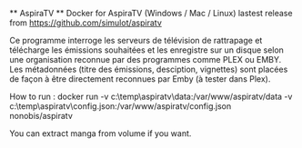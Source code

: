 ** AspiraTV ** 
Docker for AspiraTV
(Windows / Mac / Linux) lastest release from https://github.com/simulot/aspiratv

Ce programme interroge les serveurs de télévision de rattrapage et télécharge les émissions souhaitées et les enregistre sur un disque 
selon une organisation reconnue par des programmes comme PLEX ou EMBY. Les métadonnées (titre des émissions, desciption, vignettes) 
sont placées de façon à être directement reconnues par Emby (à tester dans Plex).

How to run :
docker run -v c:\\temp\\aspiratv\\data:/var/www/aspiratv/data -v c:\\temp\\aspiratv\\config.json:/var/www/aspiratv/config.json nonobis/aspiratv

You can extract manga from volume if you want.